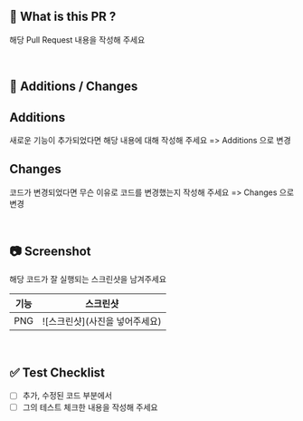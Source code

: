 ## 📌 What is this PR ?

해당 Pull Request 내용을 작성해 주세요

<br/>

## 🔎 Additions / Changes

## Additions
새로운 기능이 추가되었다면 해당 내용에 대해 작성해 주세요 => Additions 으로 변경

## Changes
코드가 변경되었다면 무슨 이유로 코드를 변경했는지 작성해 주세요 => Changes 으로 변경

<br/>

## 📷 Screenshot
해당 코드가 잘 실행되는 스크린샷을 남겨주세요

| 기능 | 스크린샷 |
| --- | --- |
| PNG | ![스크린샷](사진을 넣어주세요) |

<br/>

## ✅ Test Checklist
- [ ] 추가, 수정된 코드 부분에서
- [ ] 그의 테스트 체크한 내용을 작성해 주세요
